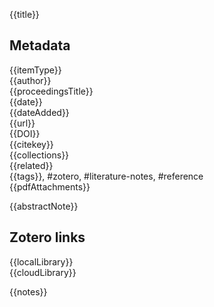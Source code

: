 {{title}}  
  
## Metadata  
  
{{itemType}}  
{{author}}  
{{proceedingsTitle}}  
{{date}}  
{{dateAdded}}  
{{url}}  
{{DOI}}  
{{citekey}}  
{{collections}}  
{{related}}  
{{tags}}, #zotero, #literature-notes, #reference  
{{pdfAttachments}}  
  
{{abstractNote}}  
  
## Zotero links  
  
{{localLibrary}}  
{{cloudLibrary}}  
  
{{notes}}
